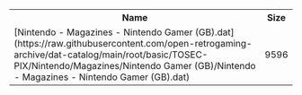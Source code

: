 <table>
<tr><th>Name</th><th>Size</th></tr>
<tr><td>[Nintendo - Magazines - Nintendo Gamer (GB).dat](https://raw.githubusercontent.com/open-retrogaming-archive/dat-catalog/main/root/basic/TOSEC-PIX/Nintendo/Magazines/Nintendo Gamer (GB)/Nintendo - Magazines - Nintendo Gamer (GB).dat)</td><td>9596</td></tr>
</table>
